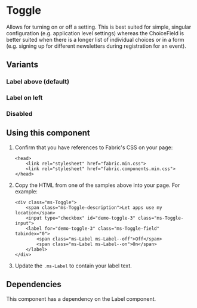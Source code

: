 # Toggle
Allows for turning on or off a setting. This is best suited for simple, singular configuration (e.g. application level settings) whereas the ChoiceField is better suited when there is a longer list of individual choices or in a form (e.g. signing up for different newsletters during registration for an event).

## Variants

### Label above (default)
<!---
{{> ToggleElem props=ToggleModels.basic }}
--->

### Label on left
<!---
{{> ToggleElem props=ToggleModels.textLeft }}
--->

### Disabled
<!---
{{> ToggleElem props=ToggleModels.disabled }}
--->

## Using this component
1. Confirm that you have references to Fabric's CSS on your page:
    ```
    <head>
        <link rel="stylesheet" href="fabric.min.css">
        <link rel="stylesheet" href="fabric.components.min.css">
    </head>
    ```
2. Copy the HTML from one of the samples above into your page. For example:
    ```
    <div class="ms-Toggle">
        <span class="ms-Toggle-description">Let apps use my location</span>
        <input type="checkbox" id="demo-toggle-3" class="ms-Toggle-input">
        <label for="demo-toggle-3" class="ms-Toggle-field" tabindex="0">
            <span class="ms-Label ms-Label--off">Off</span>
            <span class="ms-Label ms-Label--on">On</span>
        </label>
    </div>
    ```
3. Update the `.ms-Label` to contain your label text.

## Dependencies
This component has a dependency on the Label component.

<!---
{{> ToggleJS }}
--->